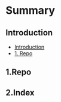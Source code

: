 # Summary

## Introduction

* [Introduction](README.md)
* [1. Repo](chapter1.md)

## 1.Repo

## 2.Index

